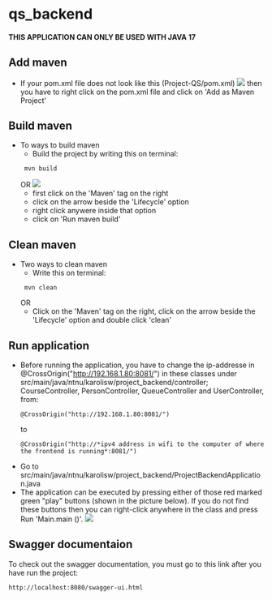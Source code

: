 # qs_backend

#### THIS APPLICATION CAN ONLY BE USED WITH JAVA 17

## Add maven
- If your pom.xml file does not look like this (Project-QS/pom.xml)
   ![](../main-backend/Skjermbilde%202022-04-04%20kl.%2014.38.58.png)
  then you have to right click on the pom.xml file and click on 'Add as Maven Project'

## Build maven
 - To ways to build maven
   - Build the project by writing this on terminal:
   ```
    mvn build
   ```
   OR 
   ![](../main-backend/Skjermbilde%202022-04-04%20kl.%2014.48.10.png)
   - first click on the 'Maven' tag on the right 
   - click on the arrow beside the 'Lifecycle' option
   - right click anywere inside that option
   - click on 'Run maven build'

## Clean maven
 - Two ways to clean maven
   - Write this on terminal:
   ```
    mvn clean
   ```
   OR
   - Click on the 'Maven' tag on the right, click on the arrow beside the 'Lifecycle' option and double click 'clean'
   
## Run application
 - Before running the application, you have to change the ip-addresse in @CrossOrigin("http://192.168.1.80:8081/") in these classes under src/main/java/ntnu/karolisw/project_backend/controller; CourseController, PersonController, QueueController and UserController, from:
    ```
   @CrossOrigin("http://192.168.1.80:8081/") 
   ```
   to
   ```
   @CrossOrigin("http://*ipv4 address in wifi to the computer of where the frontend is running*:8081/") 
   ```
 - Go to src/main/java/ntnu/karolisw/project_backend/ProjectBackendApplication.java
 - The application can be executed by pressing either of those red marked green "play" buttons (shown in the picture below). If you do not find these buttons then you can right-click anywhere in the class and press Run 'Main.main ()'.
![](../main-backend/Skjermbilde%202022-04-04%20kl.%2014.18.40.png)

## Swagger documentaion
 To check out the swagger documentation, you must go to this link after you have run the project:
```
http://localhost:8080/swagger-ui.html
```
